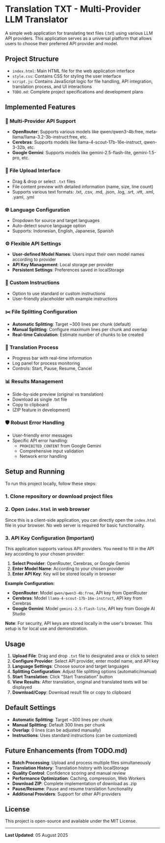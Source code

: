 # Translation TXT - Multi-Provider LLM Translator

A simple web application for translating text files (.txt) using various LLM API providers. This application serves as a universal platform that allows users to choose their preferred API provider and model.

## Project Structure

- `index.html`: Main HTML file for the web application interface
- `style.css`: Contains CSS for styling the user interface
- `script.js`: Contains JavaScript logic for file handling, API integration, translation process, and UI interactions
- `TODO.md`: Complete project specifications and development plans

## Implemented Features

### 🔌 **Multi-Provider API Support**
- **OpenRouter**: Supports various models like qwen/qwen3-4b:free, meta-llama/llama-3.2-3b-instruct:free, etc.
- **Cerebras**: Supports models like llama-4-scout-17b-16e-instruct, qwen-3-32b, etc.
- **Google Gemini**: Supports models like gemini-2.5-flash-lite, gemini-1.5-pro, etc.

### 📁 **File Upload Interface**
- Drag & drop or select `.txt` files
- File content preview with detailed information (name, size, line count)
- Supports various text formats: .txt, .csv, .md, .json, .log, .srt, .vtt, .xml, .yaml, .yml

### 🌐 **Language Configuration**
- Dropdown for source and target languages
- Auto-detect source language option
- Supports: Indonesian, English, Japanese, Spanish

### ⚙️ **Flexible API Settings**
- **User-defined Model Names**: Users input their own model names according to provider
- **API Key Management**: Local storage per provider
- **Persistent Settings**: Preferences saved in localStorage

### 📝 **Custom Instructions**
- Option to use standard or custom instructions
- User-friendly placeholder with example instructions

### ✂️ **File Splitting Configuration**
- **Automatic Splitting**: Target ~300 lines per chunk (default)
- **Manual Splitting**: Configure maximum lines per chunk and overlap
- **Real-time Calculation**: Estimate number of chunks to be created

### 🚀 **Translation Process**
- Progress bar with real-time information
- Log panel for process monitoring
- Controls: Start, Pause, Resume, Cancel

### 📊 **Results Management**
- Side-by-side preview (original vs translation)
- Download as single .txt file
- Copy to clipboard
- (ZIP feature in development)

### 🛡️ **Robust Error Handling**
- User-friendly error messages
- Specific API error handling:
  - `PROHIBITED_CONTENT` from Google Gemini
  - Comprehensive input validation
  - Network error handling

## Setup and Running

To run this project locally, follow these steps:

### 1. **Clone repository or download project files**

### 2. **Open `index.html` in web browser**

Since this is a client-side application, you can directly open the `index.html` file in your browser. No web server is required for basic functionality.

### 3. **API Key Configuration (Important)**

This application supports various API providers. You need to fill in the API key according to your chosen provider:

1. **Select Provider**: OpenRouter, Cerebras, or Google Gemini
2. **Enter Model Name**: According to your chosen provider
3. **Enter API Key**: Key will be stored locally in browser

**Example Configuration:**
- **OpenRouter**: Model `qwen/qwen3-4b:free`, API key from OpenRouter
- **Cerebras**: Model `llama-4-scout-17b-16e-instruct`, API key from Cerebras
- **Google Gemini**: Model `gemini-2.5-flash-lite`, API key from Google AI Studio

**Note**: For security, API keys are stored locally in the user's browser. This setup is for local use and demonstration.

## Usage

1. **Upload File**: Drag and drop `.txt` file to designated area or click to select
2. **Configure Provider**: Select API provider, enter model name, and API key
3. **Language Settings**: Choose source and target languages
4. **Splitting Configuration**: Adjust file splitting options (automatic/manual)
5. **Start Translation**: Click "Start Translation" button
6. **View Results**: After translation, original and translated texts will be displayed
7. **Download/Copy**: Download result file or copy to clipboard

## Default Settings

- **Automatic Splitting**: Target ~300 lines per chunk
- **Manual Splitting**: Default 300 lines per chunk
- **Overlap**: 0 lines (can be adjusted manually)
- **Instructions**: Uses standard instructions (can be customized)

## Future Enhancements (from TODO.md)

- **Batch Processing**: Upload and process multiple files simultaneously
- **Translation History**: Translation history with localStorage
- **Quality Control**: Confidence scoring and manual review
- **Performance Optimization**: Caching, compression, Web Workers
- **Download ZIP**: Complete implementation of download as .zip
- **Pause/Resume**: Pause and resume translation functionality
- **Additional Providers**: Support for other API providers

## License

This project is open-source and available under the MIT License.

---

**Last Updated**: 05 August 2025